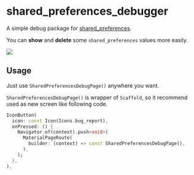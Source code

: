 # shared_preferences_debugger

A simple debug package for [shared_preferences](https://pub.dev/packages/shared_preferences).

You can **show** and **delete** some `shared_preferences` values more easily.

![](https://user-images.githubusercontent.com/12729025/147811367-974e740a-4f58-4847-b256-f653a2790c4c.gif)

## Usage

Just use `SharedPreferencesDebugPage()` anywhere you want.

`SharedPreferencesDebugPage()` is wrapper of `Scaffold`, so it recommend used as new screen like following code.

```dart
IconButton(
  icon: const Icon(Icons.bug_report),
  onPressed: () {
    Navigator.of(context).push<void>(
      MaterialPageRoute(
        builder: (context) => const SharedPreferencesDebugPage(),
      ),
    );
  },
),
```
